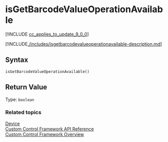 # isGetBarcodeValueOperationAvailable

[!INCLUDE [cc_applies_to_update_9_0_0](../../../../includes/cc_applies_to_update_9_0_0.md)]

[!INCLUDE[./includes/isgetbarcodevalueoperationavailable-description.md](./includes/isgetbarcodevalueoperationavailable-description.md)]

## Syntax

`isGetBarcodeValueOperationAvailable()`


## Return Value

Type: `boolean`

### Related topics

[Device](../device.md)<br />
[Custom Control Framework API Reference](../index.md)<br />
[Custom Control Framework Overview](../../custom-control-framework-overview.md)<br />